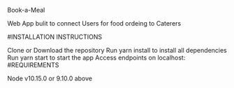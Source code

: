 Book-a-Meal

Web App bulit to connect Users for food ordeing to Caterers

#INSTALLATION INSTRUCTIONS

Clone or Download the repository
Run yarn install to install all dependencies
Run yarn start to start the app
Access endpoints on localhost:
#REQUIREMENTS

Node v10.15.0 or 9.10.0 above